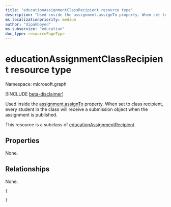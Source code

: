 ```yaml
---
title: "educationAssignmentClassRecipient resource type"
description: "Used inside the assignment.assignTo property. When set to class recipient, every student in the class will "
ms.localizationpriority: medium
author: "dipakboyed"
ms.subservice: "education"
doc_type: resourcePageType
---
```


# educationAssignmentClassRecipient resource type

Namespace: microsoft.graph

[!INCLUDE [beta-disclaimer](../../includes/beta-disclaimer.md)]

Used inside the [assignment.assignTo](educationassignment.md) property. When set to class recipient, every student in the class will 
receive a submission object when the assignment is published.

This resource is a subclass of [educationAssignmentRecipient](educationassignmentrecipient.md).

## Properties

None.

## Relationships

None.

<!-- {
  "blockType": "resource",
  "optionalProperties": [

  ],
  "@odata.type": "microsoft.graph.educationAssignmentClassRecipient"
}-->

```json
{

}

```
<!-- uuid: 8fcb5dbc-d5aa-4681-8e31-b001d5168d79
2015-10-25 14:57:30 UTC -->
<!--
{
  "type": "#page.annotation",
  "description": "educationAssignmentClassRecipient resource",
  "keywords": "",
  "section": "documentation",
  "tocPath": "",
  "suppressions": []
}
-->


